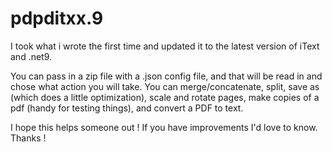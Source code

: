 # pdpditxx.9

I took what i wrote the first time and updated it to the latest version of iText and .net9. 

You can pass in a zip file with a .json config file, and that will be read in and chose what action you will take. 
You can merge/concatenate, split, save as (which does a little optimization), scale and rotate pages, make copies of a pdf (handy for testing things), and convert a PDF to text. 

I hope this helps someone out ! If you have improvements I'd love to know. 
Thanks !
